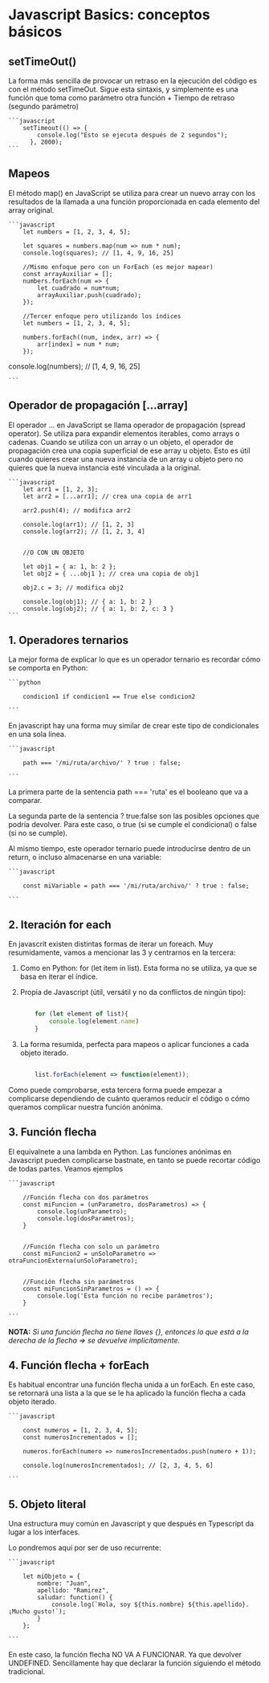 # Javascript Basics: conceptos básicos


## setTimeOut()

La forma más sencilla de provocar un retraso en la ejecución del código es con el método setTimeOut.
Sigue esta sintaxis, y simplemente es una función que toma como parámetro otra función + Tiempo de retraso (segundo parámetro)


    ```javascript
        setTimeout(() => {
            console.log("Esto se ejecuta después de 2 segundos");
          }, 2000);
    ```


## Mapeos

El método map() en JavaScript se utiliza para crear un nuevo array con los resultados de la llamada a una función proporcionada en cada elemento del array original.

    ```javascript
        let numbers = [1, 2, 3, 4, 5];

        let squares = numbers.map(num => num * num);
        console.log(squares); // [1, 4, 9, 16, 25]

        //Mismo enfoque pero con un ForEach (es mejor mapear)
        const arrayAuxiliar = [];
        numbers.forEach(num => {
            let cuadrado = num*num;
            arrayAuxiliar.push(cuadrado);
        });

        //Tercer enfoque pero utilizando los índices
        let numbers = [1, 2, 3, 4, 5];

        numbers.forEach((num, index, arr) => {
            arr[index] = num * num;
        });

console.log(numbers); // [1, 4, 9, 16, 25]
        
    ```

## Operador de propagación [...array]

El operador ... en JavaScript se llama operador de propagación (spread operator). Se utiliza para expandir elementos iterables, como arrays o cadenas. Cuando se utiliza con un array o un objeto, el operador de propagación crea una copia superficial de ese array u objeto. Esto es útil cuando quieres crear una nueva instancia de un array u objeto pero no quieres que la nueva instancia esté vinculada a la original.

    ```javascript
        let arr1 = [1, 2, 3];
        let arr2 = [...arr1]; // crea una copia de arr1

        arr2.push(4); // modifica arr2

        console.log(arr1); // [1, 2, 3]
        console.log(arr2); // [1, 2, 3, 4]


        //O CON UN OBJETO

        let obj1 = { a: 1, b: 2 };
        let obj2 = { ...obj1 }; // crea una copia de obj1

        obj2.c = 3; // modifica obj2

        console.log(obj1); // { a: 1, b: 2 }
        console.log(obj2); // { a: 1, b: 2, c: 3 }
    ```

## 1. Operadores ternarios

La mejor forma de explicar lo que es un operador ternario es recordar cómo se comporta en Python:

    ```python

        condicion1 if condicion1 == True else condicion2

    ```

En javascript hay una forma muy similar de crear este tipo de condicionales en una sola línea.

    ```javascript

        path === '/mi/ruta/archivo/' ? true : false;

    ```
La primera parte de la sentencia path === 'ruta' es el booleano que va a comparar. 

La segunda parte de la sentencia ? true:false son las posibles opciones que podría devolver. Para este caso, o true (si se cumple el condicional) o false (si no se cumple).

Al mismo tiempo, este operador ternario puede introducirse dentro de un return, o incluso almacenarse en una variable: 

    ```javascript

        const miVariable = path === '/mi/ruta/archivo/' ? true : false;

    ```

## 2. Iteración for each

En javascrit existen distintas formas de iterar un foreach. Muy resumidamente, vamos a mencionar las 3 y centrarnos en la tercera:

1. Como en Python: for (let item in list). Esta forma no se utiliza, ya que se basa en iterar el índice.

2. Propia de Javascript (útil, versátil y no da conflictos de ningún tipo):

    ```javascript

        for (let element of list){
            console.log(element.name)
        }

    ```

3. La forma resumida, perfecta para mapeos o aplicar funciones a cada objeto iterado.

    ```javascript
    
        list.forEach(element => function(element));

    ```

Como puede comprobarse, esta tercera forma puede empezar a complicarse dependiendo de cuánto queramos reducir el código o cómo queramos complicar nuestra función anónima.


## 3. Función flecha

El equivalnete a una lambda en Python. Las funciones anónimas en Javascript pueden complicarse bastnate, en tanto se puede recortar código de todas partes. Veamos ejemplos

    ```javascript

        //Función flecha con dos parámetros
        const miFuncion = (unParametro, dosParametros) => {
            console.log(unParametro);
            console.log(dosParametros);
        }


        //Función flecha con solo un parámetro
        const miFuncion2 = unSoloParametro => otraFuncionExterna(unSoloParametro);


        //Función flecha sin parámetros
        const miFuncionSinParametros = () => {
            console.log('Esta función no recibe parámetros');
        }

    ```

**NOTA:** *Si una función flecha no tiene llaves {}, entonces lo que está a la derecha de la flecha => se devuelve implícitamente.*



## 4. Función flecha + forEach

Es habitual encontrar una función flecha unida a un forEach. En este caso, se retornará una lista a la que se le ha aplicado la función flecha a cada objeto iterado.


    ```javascript

        const numeros = [1, 2, 3, 4, 5];
        const numerosIncrementados = [];

        numeros.forEach(numero => numerosIncrementados.push(numero + 1));

        console.log(numerosIncrementados); // [2, 3, 4, 5, 6]

    ```



## 5. Objeto literal

Una estructura muy común en Javascript y que después en Typescript da lugar a los interfaces.

Lo pondremos aquí por ser de uso recurrente:

    ```javascript

        let miObjeto = {
            nombre: "Juan",
            apellido: "Ramirez",
            saludar: function() {
                console.log(`Hola, soy ${this.nombre} ${this.apellido}. ¡Mucho gusto!`);
            }
        };
        
    ```

En este caso, la función flecha NO VA A FUNCIONAR. Ya que devolver UNDEFINED. Sencillamente hay que declarar la función siguiendo el método tradicional.
